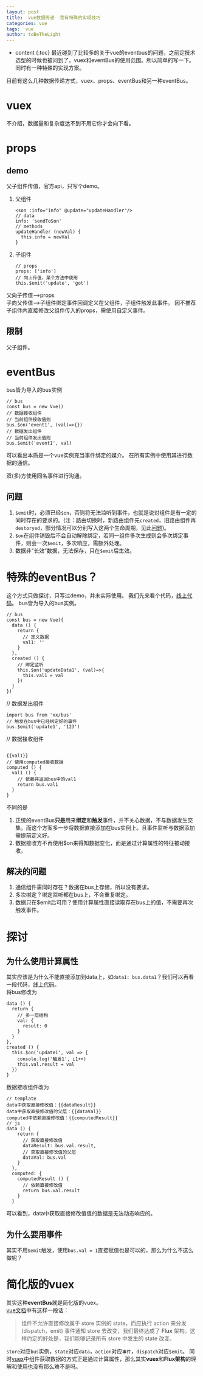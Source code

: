 ```yaml
---
layout: post
title:  vue数据传递--我有特殊的实现技巧
categories: vue
tags:  vue 
author: toBeTheLight
---
```


* content
{:toc}
最近碰到了比较多的关于vue的eventbus的问题，之前定技术选型的时候也被问到了，vuex和eventBus的使用范围。所以简单的写一下。同时有一种特殊的实现方案。





目前有这么几种数据传递方式，vuex、props、eventBus和另一种eventBus。

# vuex

不介绍，数据量和复杂度达不到不用它你才会向下看。

# props

## demo
父子组件传值，官方api，只写个demo。
1. 父组件

    ```
    <son :info="info" @update="updateHandler"/>
    // data
    info: 'sendToSon'
    // methods
    updateHandler (newVal) {
      this.info = newVal
    }
    ```

2. 子组件

    ```
    // props
    props: ['info']
    // 向上传值，某个方法中使用
    this.$emit('update', 'got')
    ```

父向子传值-->props  
子向父传值-->子组件绑定事件回调定义在父组件，子组件触发此事件。
因不推荐子组件内直接修改父组件传入的props，需使用自定义事件。

## 限制
父子组件。

# eventBus
bus皆为导入的bus实例
```
// bus
const bus = new Vue()
// 数据接收组件
// 当前组件接收值则
bus.$on('event1', (val)=>{})
// 数据发出组件
// 当前组件发出值则
bus.$emit('event1', val)
```
可以看出本质是一个vue实例充当事件绑定的媒介。
在所有实例中使用其进行数据的通信。

双(多)方使用同名事件进行沟通。

## 问题
1. `$emit`时，必须已经`$on`，否则将无法监听到事件，也就是说对组件是有一定的同时存在的要求的。(注：路由切换时，新路由组件先`created`，旧路由组件再`destoryed`，部分情况可以分别写入这两个生命周期，见此[问题](https://segmentfault.com/q/1010000007879907/a-1020000007886896))。
2. `$on`在组件销毁后不会自动解除绑定，若同一组件多次生成则会多次绑定事件，则会一次`$emit`，多次响应，需额外处理。
3. 数据非“长效”数据，无法保存，只在`$emit`后生效。

# 特殊的eventBus？

这个方式只做探讨，只写过demo，并未实际使用。
我们先来看个代码，[线上代码](https://jsfiddle.net/xgrjzsup/4780/)。
bus皆为导入的bus实例。
```
// bus
const bus = new Vue({
  data () {
    return {
      // 定义数据
      val1: ''
    }
  },
  created () {
    // 绑定监听
    this.$on('updateData1', (val)=>{
      this.val1 = val
    })
  }
})
```
// 数据发出组件
```
import bus from 'xx/bus'
// 触发在bus中已经绑定好的事件
bus.$emit('update1', '123')
```
// 数据接收组件
```

{{val1}}
// 使用computed接收数据
computed () {
  val1 () {
    // 依赖并返回bus中的val1
    return bus.val1
  }
}
```
不同的是
1. 正统的eventBus**只是**用来**绑定**和**触发**事件，并不关心数据，不与数据发生交集。而这个方案多一步将数据直接添加在bus实例上。且事件监听与数据添加需提前定义好。
2. 数据接收方不再使用$on来得知数据变化，而是通过计算属性的特征被动接收。

## 解决的问题
1. 通信组件需同时存在？数据在bus上存储，所以没有要求。
2. 多次绑定？绑定监听都在bus上，不会重复绑定。
3. 数据只在$emit后可用？使用计算属性直接读取存在bus上的值，不需要再次触发事件。

# 探讨

## 为什么使用计算属性

其实应该是为什么不能直接添加到data上，如`data1: bus.data1`？我们可以再看一段代码，[线上代码](https://jsfiddle.net/xgrjzsup/4783/)。    
将bus修改为
```
data () {
  return {
    // 多一层结构
    val: {
      result: 0
    }
  }
},
created () {
  this.$on('update1', val => {
    console.log('触发1', i1++)
    this.val.result = val
  })
}
```
数据接收组件改为
```
// template
data中获取直接修改值：{{dataResult}}
data中获取直接修改值的父层：{{dataVal}}
computed中依赖直接修改值：{{computedResult}}
// js
data () {
    return {
      // 获取直接修改值
      dataResult: bus.val.result,
      // 获取直接修改值的父层
      dataVal: bus.val
    }
  },
  computed: {
    computedResult () {
      // 依赖直接修改值
      return bus.val.result
    }
  }
```
可以看到，data中获取直接修改值值的数据是无法动态响应的。

## 为什么要用事件

其实不用`$emit`触发，使用`bus.val = 1`直接赋值也是可以的，那么为什么不这么做呢？

# 简化版的vuex

其实这种**eventBus**就是简化版的vuex。  
[vue文档](https://cn.vuejs.org/v2/guide/state-management.html#简单状态管理起步使用)中有这样一段话：
> 组件不允许直接修改属于 store 实例的 state，而应执行 action 来分发 (dispatch，emit) 事件通知 store 去改变，我们最终达成了 **Flux** 架构。这样约定的好处是，我们能够记录所有 store 中发生的 state 改变。

`store`对应`bus`实例，`state`对应`data`，`action`对应`事件`，`dispatch`对应`$emit`。
同时[vuex](https://vuex.vuejs.org/zh-cn/state.html)中组件获取数据的方式正是通过计算属性，那么其实**vuex**和**Flux架构**的理解和使用也没有那么难不是吗。

